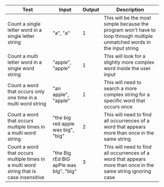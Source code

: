 | Test                                                                                    | Input                                  | Output | Description                                                                                                              |
|-----------------------------------------------------------------------------------------|----------------------------------------|--------|--------------------------------------------------------------------------------------------------------------------------|
|  Count a single letter word in a single letter string                                   | "a", "a"                               | 1      | This will be the most simple because the program won't have to loop through multiple unmatched words in the input string |
| Count a multi letter word in a single word string                                       | "apple", "apple"                       | 1      | This will look for a slightly more complex word inside the user input                                                    |
| Count a word that occurs only one time in a multi word string                           | "an apple", "apple"                    | 1      | This will need to search a more complex string for a specific word that occurs once                                      |
| Count a word that occurs multiple times in a multi word string                          | "the big red apple was big", "big"     | 2      | This will need to find all occurrences of a word that appears more than once in the same string                          |
| Count a word that occurs multiple times in a multi word string that is case insensitive | "the Big rEd BIG apPle was bIg", "big" | 3      | This will need to find all occurrences of a word that appears more than once in the same string ignoring case            |
